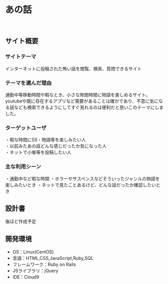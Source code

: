 # あの話
​
## サイト概要
### サイトテーマ
インターネットに投稿された怖い話を閲覧、検索、質問できるサイト
​
### テーマを選んだ理由
通勤中等移動時間や暇なとき、小さな隙間時間に物語を楽しめるサイト。<br>
youtubeや既に存在するアプリなど需要があることは確かであり、不意に気になる話なども検索できるようにしてすぐ見れるのは便利だと思いこのテーマにしました。
​
### ターゲットユーザ
・暇な時間にSS・物語等を楽しみたい人<br>
・以前みたあの話どんな感じだったか気になった人<br>
・ネットで小噺等を投稿したい人
​
### 主な利用シーン
・通勤中など暇な時間
・ホラーやサスペンスなどそういったジャンルの物語を楽しみたいとき
・ネットで見たことあるけど、どんな話だったか確認したいとき
​
## 設計書
<!--テーマを設定・提出する時点では不要です-->
後ほど作成予定
​
## 開発環境
- OS：Linux(CentOS)
- 言語：HTML,CSS,JavaScript,Ruby,SQL
- フレームワーク：Ruby on Rails
- JSライブラリ：jQuery
- IDE：Cloud9
​
